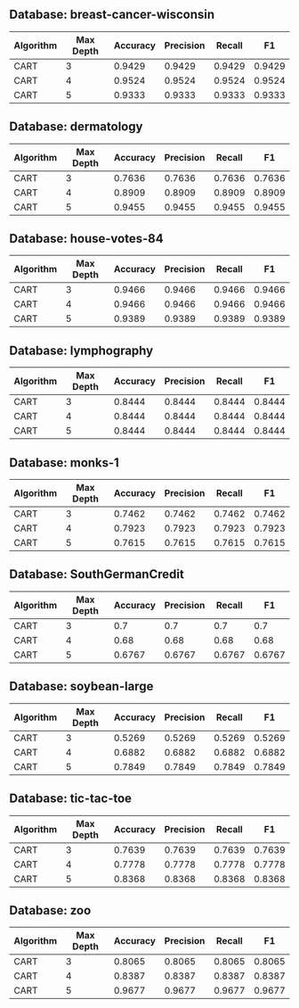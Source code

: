 ## Database: breast-cancer-wisconsin
| Algorithm | Max Depth | Accuracy | Precision | Recall | F1 |
| --- | --- | --- | --- | --- | --- |
| CART | 3 | 0.9429  | 0.9429  | 0.9429  | 0.9429  |
| CART | 4 | 0.9524  | 0.9524  | 0.9524  | 0.9524  |
| CART | 5 | 0.9333  | 0.9333  | 0.9333  | 0.9333  |
## Database: dermatology
| Algorithm | Max Depth | Accuracy | Precision | Recall | F1 |
| --- | --- | --- | --- | --- | --- |
| CART | 3 | 0.7636  | 0.7636  | 0.7636  | 0.7636  |
| CART | 4 | 0.8909  | 0.8909  | 0.8909  | 0.8909  |
| CART | 5 | 0.9455  | 0.9455  | 0.9455  | 0.9455  |
## Database: house-votes-84
| Algorithm | Max Depth | Accuracy | Precision | Recall | F1 |
| --- | --- | --- | --- | --- | --- |
| CART | 3 | 0.9466  | 0.9466  | 0.9466  | 0.9466  |
| CART | 4 | 0.9466  | 0.9466  | 0.9466  | 0.9466  |
| CART | 5 | 0.9389  | 0.9389  | 0.9389  | 0.9389  |
## Database: lymphography
| Algorithm | Max Depth | Accuracy | Precision | Recall | F1 |
| --- | --- | --- | --- | --- | --- |
| CART | 3 | 0.8444  | 0.8444  | 0.8444  | 0.8444  |
| CART | 4 | 0.8444  | 0.8444  | 0.8444  | 0.8444  |
| CART | 5 | 0.8444  | 0.8444  | 0.8444  | 0.8444  |
## Database: monks-1
| Algorithm | Max Depth | Accuracy | Precision | Recall | F1 |
| --- | --- | --- | --- | --- | --- |
| CART | 3 | 0.7462  | 0.7462  | 0.7462  | 0.7462  |
| CART | 4 | 0.7923  | 0.7923  | 0.7923  | 0.7923  |
| CART | 5 | 0.7615  | 0.7615  | 0.7615  | 0.7615  |
## Database: SouthGermanCredit
| Algorithm | Max Depth | Accuracy | Precision | Recall | F1 |
| --- | --- | --- | --- | --- | --- |
| CART | 3 | 0.7  | 0.7  | 0.7  | 0.7  |
| CART | 4 | 0.68  | 0.68  | 0.68  | 0.68  |
| CART | 5 | 0.6767  | 0.6767  | 0.6767  | 0.6767  |
## Database: soybean-large
| Algorithm | Max Depth | Accuracy | Precision | Recall | F1 |
| --- | --- | --- | --- | --- | --- |
| CART | 3 | 0.5269  | 0.5269  | 0.5269  | 0.5269  |
| CART | 4 | 0.6882  | 0.6882  | 0.6882  | 0.6882  |
| CART | 5 | 0.7849  | 0.7849  | 0.7849  | 0.7849  |
## Database: tic-tac-toe
| Algorithm | Max Depth | Accuracy | Precision | Recall | F1 |
| --- | --- | --- | --- | --- | --- |
| CART | 3 | 0.7639  | 0.7639  | 0.7639  | 0.7639  |
| CART | 4 | 0.7778  | 0.7778  | 0.7778  | 0.7778  |
| CART | 5 | 0.8368  | 0.8368  | 0.8368  | 0.8368  |
## Database: zoo
| Algorithm | Max Depth | Accuracy | Precision | Recall | F1 |
| --- | --- | --- | --- | --- | --- |
| CART | 3 | 0.8065  | 0.8065  | 0.8065  | 0.8065  |
| CART | 4 | 0.8387  | 0.8387  | 0.8387  | 0.8387  |
| CART | 5 | 0.9677  | 0.9677  | 0.9677  | 0.9677  |
